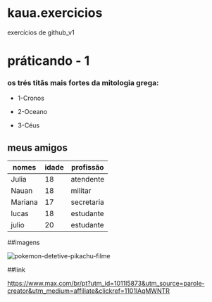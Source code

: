 # kaua.exercicios
exercícios de github_v1 

# práticando - 1

### os trés titãs mais fortes da mitologia grega:

* 1-Cronos 

* 2-Oceano

* 3-Céus

## meus amigos 


nomes  | idade | profissão |
------ | ------|-----------|
Julia | 18 | atendente
Nauan | 18 | militar
Mariana | 17 | secretaria
lucas | 18| estudante
julio| 20| estudante



##imagens


![pokemon-detetive-pikachu-filme](https://github.com/user-attachments/assets/d7726dbf-dd67-48b9-a68b-a0b7056a4ea5)


##link

https://www.max.com/br/pt?utm_id=1011l5873&utm_source=parole-creator&utm_medium=affiliate&clickref=1101lAqMWNTR








